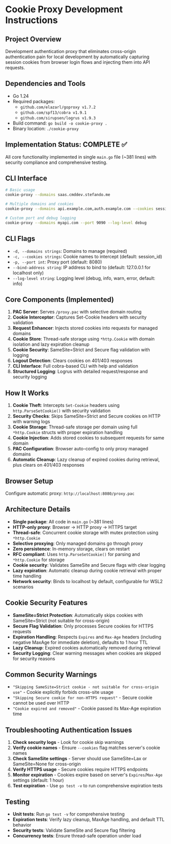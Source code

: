 # Cookie Proxy Development Instructions

## Project Overview
Development authentication proxy that eliminates cross-origin authentication pain for local development by automatically capturing session cookies from browser login flows and injecting them into API requests.

## Dependencies and Tools
- Go 1.24
- Required packages: 
  - `github.com/elazarl/goproxy v1.7.2`
  - `github.com/spf13/cobra v1.9.1`
  - `github.com/sirupsen/logrus v1.9.3`
- Build command: `go build -o cookie-proxy .`
- Binary location: `./cookie-proxy`

## Implementation Status: COMPLETE ✅
All core functionality implemented in single `main.go` file (~381 lines) with security compliance and comprehensive testing.

## CLI Interface
```bash
# Basic usage
cookie-proxy --domains saas.cmddev.stefando.me

# Multiple domains and cookies
cookie-proxy --domains api.example.com,auth.example.com --cookies session_id,auth_token

# Custom port and debug logging
cookie-proxy --domains myapi.com --port 9090 --log-level debug
```

## CLI Flags
- `-d, --domains strings`: Domains to manage (required)
- `-c, --cookies strings`: Cookie names to intercept (default: session_id)
- `-p, --port int`: Proxy port (default: 8080)
- `--bind-address string`: IP address to bind to (default: 127.0.0.1 for localhost only)
- `--log-level string`: Logging level (debug, info, warn, error, default: info)

## Core Components (Implemented)
1. **PAC Server**: Serves `/proxy.pac` with selective domain routing
2. **Cookie Interceptor**: Captures Set-Cookie headers with security validation
3. **Request Enhancer**: Injects stored cookies into requests for managed domains
4. **Cookie Store**: Thread-safe storage using `*http.Cookie` with domain isolation and lazy expiration cleanup
5. **Cookie Security**: SameSite=Strict and Secure flag validation with logging
6. **Logout Detection**: Clears cookies on 401/403 responses
7. **CLI Interface**: Full cobra-based CLI with help and validation
8. **Structured Logging**: Logrus with detailed request/response and security logging

## How It Works
1. **Cookie Theft**: Intercepts `Set-Cookie` headers using `http.ParseSetCookie()` with security validation
2. **Security Checks**: Skips SameSite=Strict and Secure cookies on HTTP with warning logs
3. **Cookie Storage**: Thread-safe storage per domain using full `*http.Cookie` structs with proper expiration handling
4. **Cookie Injection**: Adds stored cookies to subsequent requests for same domain
5. **PAC Configuration**: Browser auto-config to only proxy managed domains
6. **Automatic Cleanup**: Lazy cleanup of expired cookies during retrieval, plus clears on 401/403 responses

## Browser Setup
Configure automatic proxy: `http://localhost:8080/proxy.pac`

## Architecture Details
- **Single package**: All code in `main.go` (~381 lines)
- **HTTP-only proxy**: Browser → HTTP proxy → HTTPS target
- **Thread-safe**: Concurrent cookie storage with mutex protection using `*http.Cookie`
- **Selective proxying**: Only managed domains go through proxy
- **Zero persistence**: In-memory storage, clears on restart
- **RFC compliant**: Uses `http.ParseSetCookie()` for parsing and `*http.Cookie` for storage
- **Cookie security**: Validates SameSite and Secure flags with clear logging
- **Lazy expiration**: Automatic cleanup during cookie retrieval with proper time handling
- **Network security**: Binds to localhost by default, configurable for WSL2 scenarios

## Cookie Security Features
- **SameSite=Strict Protection**: Automatically skips cookies with SameSite=Strict (not suitable for cross-origin)
- **Secure Flag Validation**: Only processes Secure cookies for HTTPS requests
- **Expiration Handling**: Respects `Expires` and `Max-Age` headers (including negative MaxAge for immediate deletion), defaults to 1 hour TTL
- **Lazy Cleanup**: Expired cookies automatically removed during retrieval
- **Security Logging**: Clear warning messages when cookies are skipped for security reasons

## Common Security Warnings
- `"Skipping SameSite=Strict cookie - not suitable for cross-origin use"` - Cookie explicitly forbids cross-site usage
- `"Skipping Secure cookie for non-HTTPS request"` - Secure cookie cannot be used over HTTP
- `"Cookie expired and removed"` - Cookie passed its Max-Age expiration time

## Troubleshooting Authentication Issues
1. **Check security logs** - Look for cookie skip warnings
2. **Verify cookie names** - Ensure `--cookies` flag matches server's cookie names  
3. **Check SameSite settings** - Server should use SameSite=Lax or SameSite=None for cross-origin
4. **Verify HTTPS usage** - Secure cookies require HTTPS endpoints
5. **Monitor expiration** - Cookies expire based on server's `Expires`/`Max-Age` settings (default: 1 hour)
6. **Test expiration** - Use `go test -v` to run comprehensive expiration tests

## Testing
- **Unit tests**: Run `go test -v` for comprehensive testing
- **Expiration tests**: Verify lazy cleanup, MaxAge handling, and default TTL behavior
- **Security tests**: Validate SameSite and Secure flag filtering
- **Concurrency tests**: Ensure thread-safe operation under load